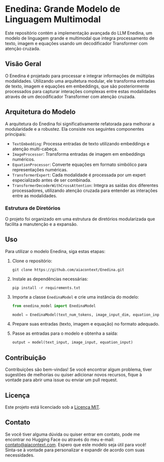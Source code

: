 # Enedina: Grande Modelo de Linguagem Multimodal

Este repositório contém a implementação avançada do LLM Enedina, um modelo de linguagem grande e multimodal que integra processamento de texto, imagem e equações usando um decodificador Transformer com atenção cruzada.

## Visão Geral

O Enedina é projetado para processar e integrar informações de múltiplas modalidades. Utilizando uma arquitetura modular, ele transforma entradas de texto, imagem e equações em embeddings, que são posteriormente processados para capturar interações complexas entre estas modalidades através de um decodificador Transformer com atenção cruzada.

## Arquitetura do Modelo

A arquitetura do Enedina foi significativamente refatorada para melhorar a modularidade e a robustez. Ela consiste nos seguintes componentes principais:

- `TextEmbedding`: Processa entradas de texto utilizando embeddings e atenção multi-cabeça.
- `ImageProcessor`: Transforma entradas de imagem em embeddings numéricos.
- `EquationProcessor`: Converte equações em formato simbólico para representações numéricas.
- `TransformerExpert`: Cada modalidade é processada por um expert especializado antes de ser combinada.
- `TransformerDecoderWithCrossAttention`: Integra as saídas dos diferentes processadores, utilizando atenção cruzada para entender as interações entre as modalidades.

### Estrutura de Diretórios

O projeto foi organizado em uma estrutura de diretórios modularizada que facilita a manutenção e a expansão.

## Uso

Para utilizar o modelo Enedina, siga estas etapas:

1. Clone o repositório:
   ```
   git clone https://github.com/aiacontext/Enedina.git
   ```

2. Instale as dependências necessárias:
   ```
   pip install -r requirements.txt
   ```

3. Importe a classe `EnedinaModel` e crie uma instância do modelo:
   ```python
   from enedina_model import EnedinaModel

   model = EnedinaModel(text_num_tokens, image_input_dim, equation_input_dim)
   ```

4. Prepare suas entradas (texto, imagem e equação) no formato adequado.

5. Passe as entradas para o modelo e obtenha a saída:
   ```python
   output = model(text_input, image_input, equation_input)
   ```

## Contribuição

Contribuições são bem-vindas! Se você encontrar algum problema, tiver sugestões de melhorias ou quiser adicionar novos recursos, fique à vontade para abrir uma issue ou enviar um pull request.

## Licença

Este projeto está licenciado sob a [Licença MIT](LICENSE).

## Contato

Se você tiver alguma dúvida ou quiser entrar em contato, pode me encontrar no Hugging Face ou através do meu e-mail: contato@aiacontext.com.
Espero que este modelo seja útil para você! Sinta-se à vontade para personalizar e expandir de acordo com suas necessidades.
